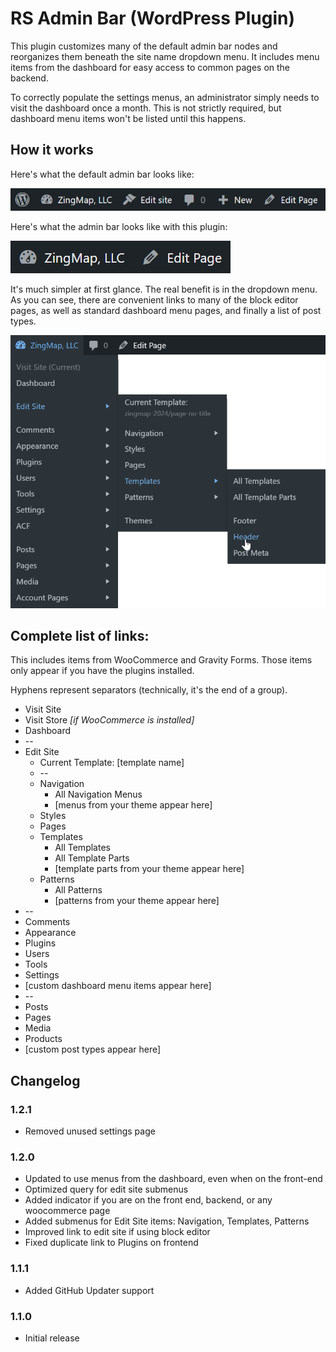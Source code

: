 # RS Admin Bar (WordPress Plugin)

This plugin customizes many of the default admin bar nodes and reorganizes them beneath the site name dropdown menu. It includes menu items from the dashboard for easy access to common pages on the backend.

To correctly populate the settings menus, an administrator simply needs to visit the dashboard once a month. This is not strictly required, but dashboard menu items won't be listed until this happens.

## How it works

Here's what the default admin bar looks like:

![default admin bar example](screenshot-menu-default.png)

Here's what the admin bar looks like with this plugin:

![consolidated admin bar example](screenshot-menu-custom.png)

It's much simpler at first glance. The real benefit is in the dropdown menu. As you can see, there are convenient links to many of the block editor pages, as well as standard dashboard menu pages, and finally a list of post types.

![example of the dropdown](screenshot-expanded.png)

## Complete list of links:
This includes items from WooCommerce and Gravity Forms. Those items only appear if you have the plugins installed.

Hyphens represent separators (technically, it's the end of a group).

* Visit Site
* Visit Store _[if WooCommerce is installed]_
* Dashboard
* --
* Edit Site
  * Current Template: [template name]
  * --
  * Navigation
    * All Navigation Menus
    * [menus from your theme appear here]
  * Styles
  * Pages
  * Templates
    * All Templates
    * All Template Parts
    * [template parts from your theme appear here]
  * Patterns
    * All Patterns
    * [patterns from your theme appear here]
* --
* Comments 
* Appearance
* Plugins
* Users
* Tools
* Settings
* [custom dashboard menu items appear here]
* --
* Posts
* Pages
* Media
* Products
* [custom post types appear here]

## Changelog

### 1.2.1
* Removed unused settings page

### 1.2.0
* Updated to use menus from the dashboard, even when on the front-end
* Optimized query for edit site submenus
* Added indicator if you are on the front end, backend, or any woocommerce page
* Added submenus for Edit Site items: Navigation, Templates, Patterns
* Improved link to edit site if using block editor
* Fixed duplicate link to Plugins on frontend

### 1.1.1
* Added GitHub Updater support

### 1.1.0
* Initial release